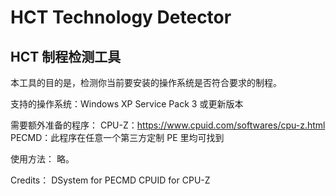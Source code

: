 # HCT Technology Detector
## HCT 制程检测工具

本工具的目的是，检测你当前要安装的操作系统是否符合要求的制程。

支持的操作系统：Windows XP Service Pack 3 或更新版本

需要额外准备的程序：
CPU-Z：https://www.cpuid.com/softwares/cpu-z.html
PECMD：此程序在任意一个第三方定制 PE 里均可找到

使用方法：
略。

Credits：
DSystem for PECMD
CPUID for CPU-Z
